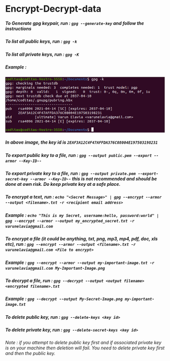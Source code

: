 # Encrypt-Decrypt-data

##### To Generate gpg keypair, run : `gpg --generate-key` and follow the instructions

##### To list all public keys, run : `gpg -k`

##### To list all private keys, run : `gpg -K`


##### Example : 
![](https://raw.githubusercontent.com/varunelavia/Encrypt-Decrypt-data/main/Key-List-v2.png)

##### In above image, the key id is `2EAF3A12C4F47AFFDA376C08004E197503198231`

##### To export public key to a file, run : `gpg --output public.pem --export --armor --Key-ID--`

##### To export private key to a file, run : `gpg --output private.pem --export-secret-key --armor --Key-ID--` this is not recommended and should be done at own risk. Do keep private key at a safe place.

##### To encrypt a text, run : `echo "<Secret Message>" | gpg --encrypt --armor --output <filename>.txt -r <recipient email address>`
##### Example : `echo "This is my Secret, username:hello, password:world" | gpg --encrypt --armor --output my_encrypted_secret.txt -r varunelavia@gmail.com`

##### To encrypt a file (it could be anything, txt, png, mp3, mp4, pdf, doc, xls etc), run : `gpg --encrypt --armor --output <filename>.txt -r varunelavia@gmail.com <File to encrypt>`
##### Example : `gpg --encrypt --armor --output my-important-image.txt -r varunelavia@gmail.com My-Important-Image.png`

##### To decrypt a file, run : `gpg --decrypt --output <output filename> <encrypted filename>.txt`

##### Example : `gpg --decrypt --output My-Secret-Image.png my-important-image.txt`

##### To delete public key, run : `gpg --delete-keys <key id>`
##### To delete private key, run : `gpg --delete-secret-keys <key id>`
###### Note : if you attempt to delete public key first and if associated private key is on your machine then deletion will fail. You need to delete private key first and then the public key.
